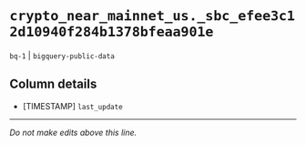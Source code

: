 # `crypto_near_mainnet_us._sbc_efee3c12d10940f284b1378bfeaa901e`
`bq-1` | `bigquery-public-data`

## Column details
* [TIMESTAMP] `last_update`

-------------------------------------------------------------------------------
*Do not make edits above this line.*
